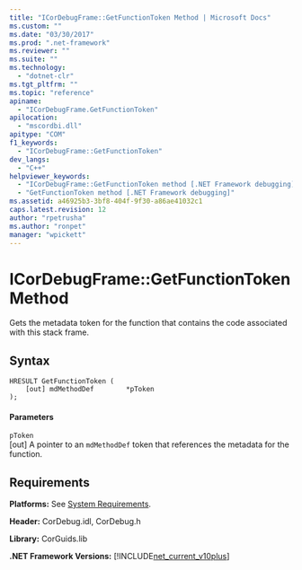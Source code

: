 ```yaml
---
title: "ICorDebugFrame::GetFunctionToken Method | Microsoft Docs"
ms.custom: ""
ms.date: "03/30/2017"
ms.prod: ".net-framework"
ms.reviewer: ""
ms.suite: ""
ms.technology: 
  - "dotnet-clr"
ms.tgt_pltfrm: ""
ms.topic: "reference"
apiname: 
  - "ICorDebugFrame.GetFunctionToken"
apilocation: 
  - "mscordbi.dll"
apitype: "COM"
f1_keywords: 
  - "ICorDebugFrame::GetFunctionToken"
dev_langs: 
  - "C++"
helpviewer_keywords: 
  - "ICorDebugFrame::GetFunctionToken method [.NET Framework debugging]"
  - "GetFunctionToken method [.NET Framework debugging]"
ms.assetid: a46925b3-3bf8-404f-9f30-a86ae41032c1
caps.latest.revision: 12
author: "rpetrusha"
ms.author: "ronpet"
manager: "wpickett"
---
```

# ICorDebugFrame::GetFunctionToken Method
Gets the metadata token for the function that contains the code associated with this stack frame.  
  
## Syntax  
  
```  
HRESULT GetFunctionToken (  
    [out] mdMethodDef        *pToken  
);  
```  
  
#### Parameters  
 `pToken`  
 [out] A pointer to an `mdMethodDef` token that references the metadata for the function.  
  
## Requirements  
 **Platforms:** See [System Requirements](../../../../docs/framework/get-started/system-requirements.md).  
  
 **Header:** CorDebug.idl, CorDebug.h  
  
 **Library:** CorGuids.lib  
  
 **.NET Framework Versions:** [!INCLUDE[net_current_v10plus](../../../../includes/net-current-v10plus-md.md)]